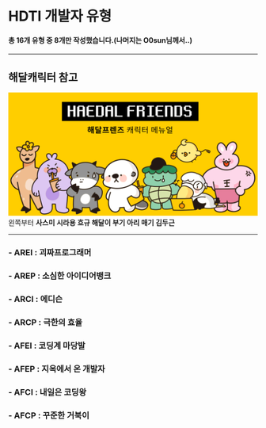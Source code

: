 HDTI 개발자 유형
==
#### 총 16개 유형 중 8개만 작성했습니다.(나머지는 O0sun님께서..)
***
## 해달캐릭터 참고
![해달캐릭터](./images/해달캐릭터.png)
왼쪽부터 **사스미 시라용 흐규 해달이 부기 아리 매기 김두근**
***
### - AREI : 괴짜프로그래머
### - AREP : 소심한 아이디어뱅크
### - ARCI : 에디슨
### - ARCP : 극한의 효율
### - AFEI : 코딩계 마당발
### - AFEP : 지옥에서 온 개발자
### - AFCI : 내일은 코딩왕
### - AFCP : 꾸준한 거북이
